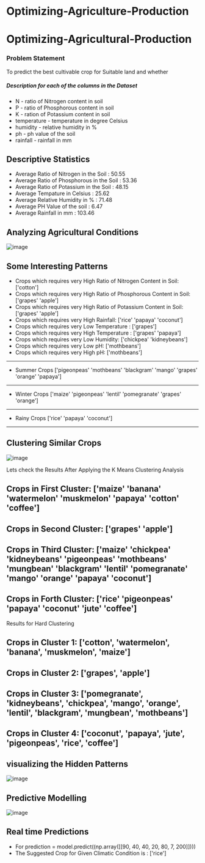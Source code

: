 # Optimizing-Agriculture-Production
# Optimizing-Agricultural-Production

### Problem Statement 
To predict the best cultivable crop for Suitable land and whether

##### Description for each of the columns in the Dataset

- N - ratio of Nitrogen content in soil
- P - ratio of Phosphorous content in soil
- K - ration of Potassium content in soil
- temperature - temperature in degree Celsius
- humidity - relative humidity in %
- ph - ph value of the soil
- rainfall - rainfall in mm


## Descriptive Statistics

- Average Ratio of Nitrogen in the Soil : 50.55
- Average Ratio of Phosphorous in the Soil : 53.36
- Average Ratio of Potassium in the Soil : 48.15
- Average Tempature in Celsius : 25.62
- Average Relative Humidity in % : 71.48
- Average PH Value of the soil : 6.47
- Average Rainfall in mm : 103.46

## Analyzing Agricultural Conditions

![image](https://user-images.githubusercontent.com/82017895/122646930-55596980-d13f-11eb-9cf6-ebe41c52b2f2.png)

Some Interesting Patterns
---------------------------------
- Crops which requires very High Ratio of Nitrogen Content in Soil: ['cotton']
- Crops which requires very High Ratio of Phosphorous Content in Soil: ['grapes' 'apple']
- Crops which requires very High Ratio of Potassium Content in Soil: ['grapes' 'apple']
- Crops which requires very High Rainfall: ['rice' 'papaya' 'coconut']
- Crops which requires very Low Temperature : ['grapes']
- Crops which requires very High Temperature : ['grapes' 'papaya']
- Crops which requires very Low Humidity: ['chickpea' 'kidneybeans']
- Crops which requires very Low pH: ['mothbeans']
- Crops which requires very High pH: ['mothbeans']
-----------------------------------
* Summer Crops
['pigeonpeas' 'mothbeans' 'blackgram' 'mango' 'grapes' 'orange' 'papaya']
-----------------------------------
* Winter Crops
['maize' 'pigeonpeas' 'lentil' 'pomegranate' 'grapes' 'orange']
-----------------------------------
* Rainy Crops
['rice' 'papaya' 'coconut']
-----------------------------------

## Clustering Similar Crops

![image](https://user-images.githubusercontent.com/82017895/122647040-ec262600-d13f-11eb-867e-f9323c9793e3.png)

Lets check the Results After Applying the K Means Clustering Analysis 

Crops in First Cluster: ['maize' 'banana' 'watermelon' 'muskmelon' 'papaya' 'cotton' 'coffee']
---------------------------------------------------------------
Crops in Second Cluster: ['grapes' 'apple']
---------------------------------------------------------------
Crops in Third Cluster: ['maize' 'chickpea' 'kidneybeans' 'pigeonpeas' 'mothbeans' 'mungbean'
 'blackgram' 'lentil' 'pomegranate' 'mango' 'orange' 'papaya' 'coconut']
---------------------------------------------------------------
Crops in Forth Cluster: ['rice' 'pigeonpeas' 'papaya' 'coconut' 'jute' 'coffee']
---------------------------------------------------------------

Results for Hard Clustering

Crops in Cluster 1: ['cotton', 'watermelon', 'banana', 'muskmelon', 'maize']
--------------------------------------------------
Crops in Cluster 2: ['grapes', 'apple']
--------------------------------------------------
Crops in Cluster 3: ['pomegranate', 'kidneybeans', 'chickpea', 'mango', 'orange', 'lentil', 'blackgram', 'mungbean', 'mothbeans']
--------------------------------------------------
Crops in Cluster 4: ['coconut', 'papaya', 'jute', 'pigeonpeas', 'rice', 'coffee']
--------------------------------------------------


## visualizing the Hidden Patterns

![image](https://user-images.githubusercontent.com/82017895/122647116-3c04ed00-d140-11eb-96c0-21a6a2d8087f.png)

## Predictive Modelling

![image](https://user-images.githubusercontent.com/82017895/122647161-6a82c800-d140-11eb-8f5d-b9e3aaec34ba.png)


## Real time Predictions

- For prediction = model.predict((np.array([[90,
                                       40,
                                       40,
                                       20,
                                       80,
                                       7,
                                       200]])))
- The Suggested Crop for Given Climatic Condition is : ['rice']
